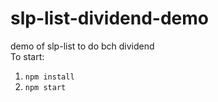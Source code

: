 # slp-list-dividend-demo

demo of slp-list to do bch dividend<br>
To start:<br>

1. `npm install`
2. `npm start`
